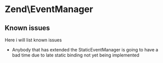 Zend\EventManager
================



Known issues
------------

Here i will list known issues

* Anybody that has extended the StaticEventManager is going to have a bad time due to late static binding not yet being implemented
